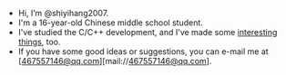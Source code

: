 - Hi, I’m @shiyihang2007.
- I'm a 16-year-old Chinese middle school student.
- I've studied the C/C++ development, and I've made some [interesting things](https://github.com/shiyihang2007/Micro-Console-Games), too.
- If you have some good ideas or suggestions, you can e-mail me at [467557146@qq.com][mail://467557146@qq.com].

